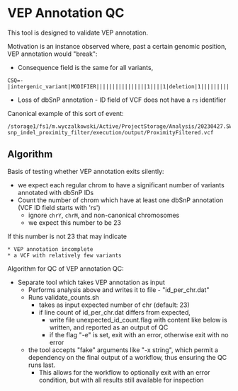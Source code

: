 # VEP Annotation QC

This tool is designed to validate VEP annotation.

Motivation is an instance observed where, past a certain genomic position, VEP annotation would "break":
* Consequence field is the same for all variants,
```
CSQ=-|intergenic_variant|MODIFIER||||||||||||||||1||||1|deletion|1||||||||||||||||||||||||||||||||||||||||||||||||||||||||||
```
* Loss of dbSnP annotation - ID field of VCF does not have a `rs` identifier

Canonical example of this sort of event:
```
/storage1/fs1/m.wyczalkowski/Active/ProjectStorage/Analysis/20230427.SW_vs_TD/dat/call-snp_indel_proximity_filter/execution/output/ProximityFiltered.vcf
```

## Algorithm
Basis of testing whether VEP annotation exits silently:

* we expect each regular chrom to have a significant number of variants annotated with dbSnP IDs
* Count the number of chrom which have at least one dbSnP annotation (VCF ID field starts with 'rs')
  * ignore `chrY`, `chrM`, and non-canonical chromosomes
  * we expect this number to be 23

If this number is not 23 that may indicate

    * VEP annotation incomplete
    * a VCF with relatively few variants

Algorithm for QC of VEP annotation QC:

* Separate tool which takes VEP annotation as input
  * Performs analysis above and writes it to file - "id_per_chr.dat"
  * Runs validate_counts.sh
    * takes as input expected number of chr (default: 23)
    * if line count of id_per_chr.dat differs from expected, 
      * write file unexpected_id_count.flag with content like below is written, and reported as an output of QC
      * if the flag "-e" is set, exit with an error, otherwise exit with no error
  * the tool accepts "fake" arguments like "-x string", which permit a dependency on the final
    output of a workflow, thus ensuring the QC runs last.
    * This allows for the workflow to optionally exit with an error condition, but with all results
      still available for inspection


